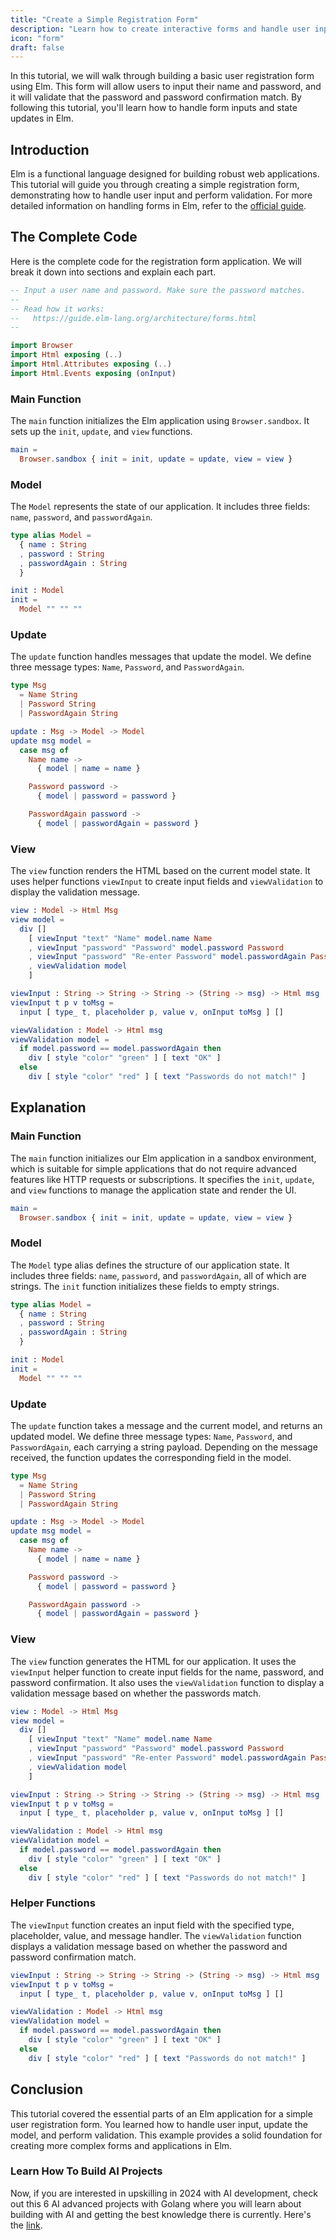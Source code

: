 ```yaml
---
title: "Create a Simple Registration Form"
description: "Learn how to create interactive forms and handle user input in Elm."
icon: "form"
draft: false
---
```


In this tutorial, we will walk through building a basic user registration form using Elm. This form will allow users to input their name and password, and it will validate that the password and password confirmation match. By following this tutorial, you'll learn how to handle form inputs and state updates in Elm.

## Introduction

Elm is a functional language designed for building robust web applications. This tutorial will guide you through creating a simple registration form, demonstrating how to handle user input and perform validation. For more detailed information on handling forms in Elm, refer to the [official guide](https://guide.elm-lang.org/architecture/forms.html).

## The Complete Code

Here is the complete code for the registration form application. We will break it down into sections and explain each part.

```elm
-- Input a user name and password. Make sure the password matches.
--
-- Read how it works:
--   https://guide.elm-lang.org/architecture/forms.html
--

import Browser
import Html exposing (..)
import Html.Attributes exposing (..)
import Html.Events exposing (onInput)
```

### Main Function

The `main` function initializes the Elm application using `Browser.sandbox`. It sets up the `init`, `update`, and `view` functions.

```elm
main =
  Browser.sandbox { init = init, update = update, view = view }
```

### Model

The `Model` represents the state of our application. It includes three fields: `name`, `password`, and `passwordAgain`.

```elm
type alias Model =
  { name : String
  , password : String
  , passwordAgain : String
  }

init : Model
init =
  Model "" "" ""
```

### Update

The `update` function handles messages that update the model. We define three message types: `Name`, `Password`, and `PasswordAgain`.

```elm
type Msg
  = Name String
  | Password String
  | PasswordAgain String

update : Msg -> Model -> Model
update msg model =
  case msg of
    Name name ->
      { model | name = name }

    Password password ->
      { model | password = password }

    PasswordAgain password ->
      { model | passwordAgain = password }
```

### View

The `view` function renders the HTML based on the current model state. It uses helper functions `viewInput` to create input fields and `viewValidation` to display the validation message.

```elm
view : Model -> Html Msg
view model =
  div []
    [ viewInput "text" "Name" model.name Name
    , viewInput "password" "Password" model.password Password
    , viewInput "password" "Re-enter Password" model.passwordAgain PasswordAgain
    , viewValidation model
    ]

viewInput : String -> String -> String -> (String -> msg) -> Html msg
viewInput t p v toMsg =
  input [ type_ t, placeholder p, value v, onInput toMsg ] []

viewValidation : Model -> Html msg
viewValidation model =
  if model.password == model.passwordAgain then
    div [ style "color" "green" ] [ text "OK" ]
  else
    div [ style "color" "red" ] [ text "Passwords do not match!" ]
```

## Explanation

### Main Function

The `main` function initializes our Elm application in a sandbox environment, which is suitable for simple applications that do not require advanced features like HTTP requests or subscriptions. It specifies the `init`, `update`, and `view` functions to manage the application state and render the UI.

```elm
main =
  Browser.sandbox { init = init, update = update, view = view }
```

### Model

The `Model` type alias defines the structure of our application state. It includes three fields: `name`, `password`, and `passwordAgain`, all of which are strings. The `init` function initializes these fields to empty strings.

```elm
type alias Model =
  { name : String
  , password : String
  , passwordAgain : String
  }

init : Model
init =
  Model "" "" ""
```

### Update

The `update` function takes a message and the current model, and returns an updated model. We define three message types: `Name`, `Password`, and `PasswordAgain`, each carrying a string payload. Depending on the message received, the function updates the corresponding field in the model.

```elm
type Msg
  = Name String
  | Password String
  | PasswordAgain String

update : Msg -> Model -> Model
update msg model =
  case msg of
    Name name ->
      { model | name = name }

    Password password ->
      { model | password = password }

    PasswordAgain password ->
      { model | passwordAgain = password }
```

### View

The `view` function generates the HTML for our application. It uses the `viewInput` helper function to create input fields for the name, password, and password confirmation. It also uses the `viewValidation` function to display a validation message based on whether the passwords match.

```elm
view : Model -> Html Msg
view model =
  div []
    [ viewInput "text" "Name" model.name Name
    , viewInput "password" "Password" model.password Password
    , viewInput "password" "Re-enter Password" model.passwordAgain PasswordAgain
    , viewValidation model
    ]

viewInput : String -> String -> String -> (String -> msg) -> Html msg
viewInput t p v toMsg =
  input [ type_ t, placeholder p, value v, onInput toMsg ] []

viewValidation : Model -> Html msg
viewValidation model =
  if model.password == model.passwordAgain then
    div [ style "color" "green" ] [ text "OK" ]
  else
    div [ style "color" "red" ] [ text "Passwords do not match!" ]
```

### Helper Functions

The `viewInput` function creates an input field with the specified type, placeholder, value, and message handler. The `viewValidation` function displays a validation message based on whether the password and password confirmation match.

```elm
viewInput : String -> String -> String -> (String -> msg) -> Html msg
viewInput t p v toMsg =
  input [ type_ t, placeholder p, value v, onInput toMsg ] []

viewValidation : Model -> Html msg
viewValidation model =
  if model.password == model.passwordAgain then
    div [ style "color" "green" ] [ text "OK" ]
  else
    div [ style "color" "red" ] [ text "Passwords do not match!" ]
```

## Conclusion

This tutorial covered the essential parts of an Elm application for a simple user registration form. You learned how to handle user input, update the model, and perform validation. This example provides a solid foundation for creating more complex forms and applications in Elm.

### Learn How To Build AI Projects

Now, if you are interested in upskilling in 2024 with AI development, check out this 6 AI advanced projects with Golang where you will learn about building with AI and getting the best knowledge there is currently. Here's the [link](https://akhilsharmatech.gumroad.com/l/zgxqq).
